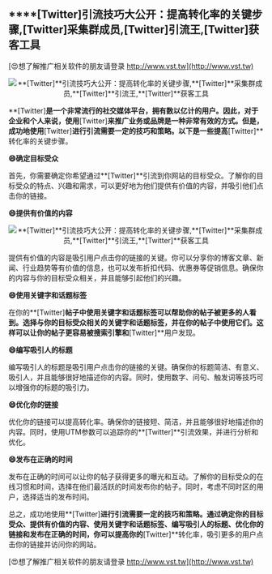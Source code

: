 ## ****[Twitter]**引流技巧大公开：提高转化率的关键步骤,**[Twitter]**采集群成员,**[Twitter]**引流王,**[Twitter]**获客工具**

[😍想了解推广相关软件的朋友请登录 http://www.vst.tw](http://www.vst.tw)

 <center><img src="https://vst.tw/MP4/tuiguang/png/2.png" alt="**[Twitter]**引流技巧大公开：提高转化率的关键步骤,**[Twitter]**采集群成员,**[Twitter]**引流王,**[Twitter]**获客工具"></center>

**[Twitter]**是一个非常流行的社交媒体平台，拥有数以亿计的用户。因此，对于企业和个人来说，使用**[Twitter]**来推广业务或品牌是一种非常有效的方式。但是，成功地使用**[Twitter]**进行引流需要一定的技巧和策略。以下是一些提高**[Twitter]**转化率的关键步骤。

**😄确定目标受众**

首先，你需要确定你希望通过**[Twitter]**引流到你网站的目标受众。了解你的目标受众的特点、兴趣和需求，可以更好地为他们提供有价值的内容，并吸引他们点击你的链接。

**😄提供有价值的内容**

 <center><img src="https://vst.tw/MP4/tuiguang/png/3.png" alt="**[Twitter]**引流技巧大公开：提高转化率的关键步骤,**[Twitter]**采集群成员,**[Twitter]**引流王,**[Twitter]**获客工具"></center>

提供有价值的内容是吸引用户点击你的链接的关键。你可以分享你的博客文章、新闻、行业趋势等有价值的信息，也可以发布折扣代码、优惠券等促销信息。确保你的内容与你的目标受众相关，并且能够引起他们的兴趣。

**😄使用关键字和话题标签**

在你的**[Twitter]**帖子中使用关键字和话题标签可以帮助你的帖子被更多的人看到。选择与你的目标受众相关的关键字和话题标签，并在你的帖子中使用它们。这样可以让你的帖子更容易被搜索引擎和**[Twitter]**用户发现。

**😄编写吸引人的标题**

编写吸引人的标题是吸引用户点击你的链接的关键。确保你的标题简洁、有意义、吸引人，并且能够很好地描述你的内容。同时，使用数字、问句、触发词等技巧可以增强你的标题的吸引力。

**😄优化你的链接**

优化你的链接可以提高转化率。确保你的链接短、简洁，并且能够很好地描述你的内容。同时，使用UTM参数可以追踪你的**[Twitter]**引流效果，并进行分析和优化。

**😄发布在正确的时间**

发布在正确的时间可以让你的帖子获得更多的曝光和互动。了解你的目标受众的在线习惯和时间，选择在他们最活跃的时间发布你的帖子。同时，考虑不同时区的用户，选择适当的发布时间。

总之，成功地使用**[Twitter]**进行引流需要一定的技巧和策略。通过确定你的目标受众、提供有价值的内容、使用关键字和话题标签、编写吸引人的标题、优化你的链接和发布在正确的时间，你可以提高你的**[Twitter]**转化率，吸引更多的用户点击你的链接并访问你的网站。

[😍想了解推广相关软件的朋友请登录 http://www.vst.tw](http://www.vst.tw)



